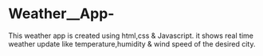 # Weather__App-
This weather app is created using html,css &amp; Javascript.
it shows real time weather update like temperature,humidity &  wind speed of the desired city.
